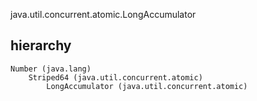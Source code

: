 java.util.concurrent.atomic.LongAccumulator

## hierarchy
```
Number (java.lang)
    Striped64 (java.util.concurrent.atomic)
        LongAccumulator (java.util.concurrent.atomic)
```